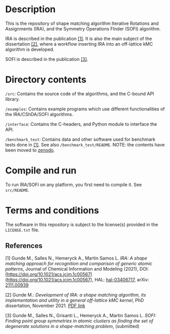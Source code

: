 # Description

This is the repository of shape matching algorithm
Iterative Rotations and Assignments (IRA), and the Symmetry Operations FInder (SOFI) algorithm.

IRA is described in the publication [[1]](#1).
It is also the main subject of the dissertation [[2]](#2), where a workflow
inserting IRA into an off-lattice kMC algorithm is developed.

SOFI is described in the publication [[3]](#3).

# Directory contents

 `/src`:
   Contains the source code of the algorithms, and the C-bound API library.

 `/examples`:
   Contains example programs which use different functionalities of the IRA/CShDA/SOFI algorithms.

 `/interface`:
   Contains the C-headers, and Python module to interface the API.

 `/benchmark_test`:
   Contains data and other software used for benchmark tests done in [[1]](#1). See
   also `/benchmark_test/README`. NOTE: the contents have been moved to [zenodo](https://zenodo.org/doi/10.5281/zenodo.10568513).


# Compile and run
To run IRA/SOFI on any platform, you first need to compile it. See `src/README`.


# Terms and conditions
The software in this repository is subject to the license(s) provided in the `LICENSE.txt` file.


## References

<a id="1">[1]</a>
Gunde M., Salles N., Hemeryck A., Martin Samos L.
*IRA: A shape matching approach for recognition and comparison of generic atomic patterns*,
Journal of Chemical Information and Modeling (2021), DOI:
[https://doi.org/10.1021/acs.jcim.1c00567](https://doi.org/10.1021/acs.jcim.1c00567),
HAL: [hal-03406717](https://hal.laas.fr/hal-03406717), arXiv:
[2111.00939](https://export.arxiv.org/abs/2111.00939)

<a id="2">[2]</a>
Gunde M.: *Development of IRA: a shape matching algorithm, its implementation
and utility in a general off-lattice kMC kernel*, PhD dissertation,
November 2021.
[PDF link](http://thesesups.ups-tlse.fr/5109/1/2021TOU30132.pdf)

<a id="3">[3]</a>
Gunde M., Salles N., Grisanti L., Hemeryck A., Martin Samos L.
*SOFI: Finding point group symmetries in atomic clusters as finding the set of degenerate solutions in a shape-matching problem*,
 (submitted)
